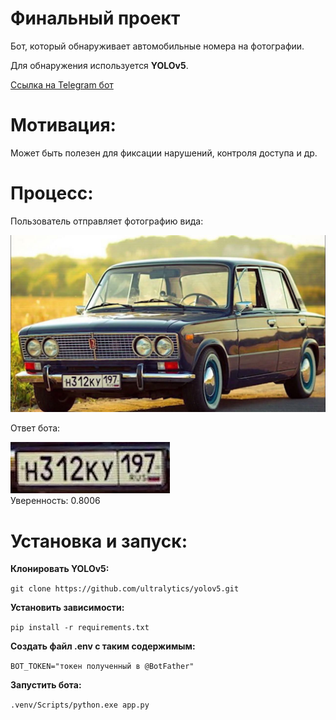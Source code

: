 # Финальный проект

Бот, который обнаруживает автомобильные номера на фотографии.

Для обнаружения используется **YOLOv5**.

[Ссылка на Telegram бот](https://t.me/bh_hw6_bot)

# Мотивация:

Может быть полезен для фиксации нарушений, контроля доступа и др.

# Процесс:

Пользователь отправляет фотографию вида:

![Входная фотография](example/input.png "Входная фотография")

Ответ бота:

![Выходная фотография](example/output.png "Выходная фотография")<br>
Уверенность: 0.8006

# Установка и запуск:

**Клонировать YOLOv5:**

```git clone https://github.com/ultralytics/yolov5.git```

**Установить зависимости:**

```pip install -r requirements.txt```

**Создать файл .env с таким содержимым:**

```BOT_TOKEN="токен полученный в @BotFather"```

**Запустить бота:**

```.venv/Scripts/python.exe app.py```